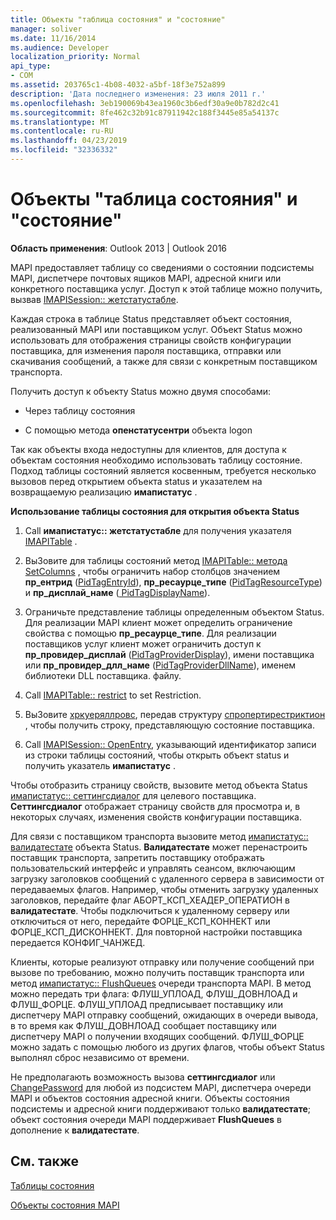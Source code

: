 ```yaml
---
title: Объекты "таблица состояния" и "состояние"
manager: soliver
ms.date: 11/16/2014
ms.audience: Developer
localization_priority: Normal
api_type:
- COM
ms.assetid: 203765c1-4b08-4032-a5bf-18f3e752a899
description: 'Дата последнего изменения: 23 июля 2011 г.'
ms.openlocfilehash: 3eb190069b43ea1960c3b6edf30a9e0b782d2c41
ms.sourcegitcommit: 8fe462c32b91c87911942c188f3445e85a54137c
ms.translationtype: MT
ms.contentlocale: ru-RU
ms.lasthandoff: 04/23/2019
ms.locfileid: "32336332"
---
```

# <a name="status-table-and-status-objects"></a>Объекты "таблица состояния" и "состояние"

  
  
**Область применения**: Outlook 2013 | Outlook 2016 
  
MAPI предоставляет таблицу со сведениями о состоянии подсистемы MAPI, диспетчере почтовых ящиков MAPI, адресной книги или конкретного поставщика услуг. Доступ к этой таблице можно получить, вызвав [IMAPISession:: жетстатустабле](imapisession-getstatustable.md).
  
Каждая строка в таблице Status представляет объект состояния, реализованный MAPI или поставщиком услуг. Объект Status можно использовать для отображения страницы свойств конфигурации поставщика, для изменения пароля поставщика, отправки или скачивания сообщений, а также для связи с конкретным поставщиком транспорта. 
  
Получить доступ к объекту Status можно двумя способами:
  
- Через таблицу состояния
    
- С помощью метода **опенстатусентри** объекта logon 
    
Так как объекты входа недоступны для клиентов, для доступа к объектам состояния необходимо использовать таблицу состояние. Подход таблицы состояний является косвенным, требуется несколько вызовов перед открытием объекта status и указателем на возвращаемую реализацию **имапистатус** . 
  
 **Использование таблицы состояния для открытия объекта Status**
  
1. Call **имапистатус:: жетстатустабле** для получения указателя [IMAPITable](imapitableiunknown.md) . 
    
2. ВыЗовите для таблицы состояний метод [IMAPITable:: метода SetColumns](imapitable-setcolumns.md) , чтобы ограничить набор столбцов значением **пр_ентрид** ([PidTagEntryId](pidtagentryid-canonical-property.md)), **пр_ресаурце_типе** ([PidTagResourceType](pidtagresourcetype-canonical-property.md)) и **пр_дисплай_наме** ([ PidTagDisplayName](pidtagdisplayname-canonical-property.md)).
    
3. Ограничьте представление таблицы определенным объектом Status. Для реализации MAPI клиент может определить ограничение свойства с помощью **пр_ресаурце_типе**. Для реализации поставщиков услуг клиент может ограничить доступ к **пр_провидер_дисплай** ([PidTagProviderDisplay](pidtagproviderdisplay-canonical-property.md)), имени поставщика или **пр_провидер_длл_наме** ([PidTagProviderDllName](pidtagproviderdllname-canonical-property.md)), именем библиотеки DLL поставщика. файлу.
    
4. Call [IMAPITable:: restrict](imapitable-restrict.md) to set Restriction. 
    
5. ВыЗовите [хркуеряллровс](hrqueryallrows.md), передав структуру [спропертирестриктион](spropertyrestriction.md) , чтобы получить строку, представляющую состояние поставщика. 
    
6. Call [IMAPISession:: OpenEntry](imapisession-openentry.md), указывающий идентификатор записи из строки таблицы состояний, чтобы открыть объект status и получить указатель **имапистатус** . 
    
Чтобы отобразить страницу свойств, вызовите метод объекта Status [имапистатус:: сеттингсдиалог](imapistatus-settingsdialog.md) для целевого поставщика. **Сеттингсдиалог** отображает страницу свойств для просмотра и, в некоторых случаях, изменения свойств конфигурации поставщика. 
  
Для связи с поставщиком транспорта вызовите метод [имапистатус:: валидатестате](imapistatus-validatestate.md) объекта Status. **Валидатестате** может перенастроить поставщик транспорта, запретить поставщику отображать пользовательский интерфейс и управлять сеансом, включающим загрузку заголовков сообщений с удаленного сервера в зависимости от передаваемых флагов. Например, чтобы отменить загрузку удаленных заголовков, передайте флаг АБОРТ_КСП_ХЕАДЕР_ОПЕРАТИОН в **валидатестате**. Чтобы подключиться к удаленному серверу или отключиться от него, передайте ФОРЦЕ_КСП_КОННЕКТ или ФОРЦЕ_КСП_ДИСКОННЕКТ. Для повторной настройки поставщика передается КОНФИГ_ЧАНЖЕД. 
  
Клиенты, которые реализуют отправку или получение сообщений при вызове по требованию, можно получить поставщик транспорта или метод [имапистатус:: FlushQueues](imapistatus-flushqueues.md) очереди транспорта MAPI. В метод можно передать три флага: ФЛУШ_УПЛОАД, ФЛУШ_ДОВНЛОАД и ФЛУШ_ФОРЦЕ. ФЛУШ_УПЛОАД предписывает поставщику или диспетчеру MAPI отправку сообщений, ожидающих в очереди вывода, в то время как ФЛУШ_ДОВНЛОАД сообщает поставщику или диспетчеру MAPI о получении входящих сообщений. ФЛУШ_ФОРЦЕ можно задать с помощью любого из других флагов, чтобы объект Status выполнял сброс независимо от времени. 
  
Не предполагають возможность вызова **сеттингсдиалог** или [ChangePassword](imapistatus-changepassword.md) для любой из подсистем MAPI, диспетчера очереди MAPI и объектов состояния адресной книги. Объекты состояния подсистемы и адресной книги поддерживают только **валидатестате**; объект состояния очереди MAPI поддерживает **FlushQueues** в дополнение к **валидатестате**.
  
## <a name="see-also"></a>См. также



[Таблицы состояния](status-tables.md)
  
[Объекты состояния MAPI](mapi-status-objects.md)

